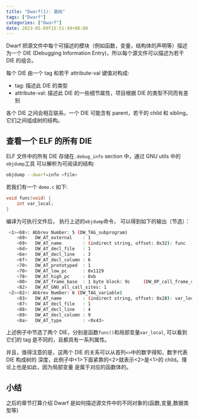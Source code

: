 ```yaml
---
title: "Dwarf(1): 基础"
tags: ["Dwarf"]
categories: ["Dwarf"]
date: 2023-05-09T15:51:49+08:00
---
```


Dwarf 把源文件中每个可描述的模块（例如函数，变量，结构体的声明等）描述为一个 DIE
(Debugging Information Entry)，所以每个源文件可以描述为若干 DIE 的组合。

每个 DIE 由一个 tag 和若干 attribute-val 键值对构成:

- tag: 描述此 DIE 的类型
- attribute-val: 描述此 DIE 的一些细节属性，项目根据 DIE 的类型不同而有差别

各个 DIE 之间会相互联系，一个 DIE 可能含有 parent，若干的 child 和 sibling，
它们之间组成树的结构。

## 查看一个 ELF 的所有 DIE

ELF 文件中的所有 DIE 存储在`.debug_info` section 中，通过 GNU utils 中的`objdump`工具
可以解析为可阅读的结构:

```sh
objdump --dwarf=info <file>
```

若我们有一个 `demo.c` 如下:

```c
void func(void) {
    int var_local;
}
```

编译为可执行文件后， 执行上述的`objdump`命令， 可以得到如下的输出（节选）：

```sh
 <1><68>: Abbrev Number: 5 (DW_TAG_subprogram)
    <69>   DW_AT_external    : 1
    <69>   DW_AT_name        : (indirect string, offset: 0x32): func
    <6d>   DW_AT_decl_file   : 1
    <6e>   DW_AT_decl_line   : 3
    <6f>   DW_AT_decl_column : 6
    <70>   DW_AT_prototyped  : 1
    <70>   DW_AT_low_pc      : 0x1129
    <78>   DW_AT_high_pc     : 0xb
    <80>   DW_AT_frame_base  : 1 byte block: 9c 	(DW_OP_call_frame_cfa)
    <82>   DW_AT_GNU_all_call_sites: 1
 <2><82>: Abbrev Number: 6 (DW_TAG_variable)
    <83>   DW_AT_name        : (indirect string, offset: 0x28): var_local
    <87>   DW_AT_decl_file   : 1
    <88>   DW_AT_decl_line   : 4
    <89>   DW_AT_decl_column : 9
    <8a>   DW_AT_type        : <0x43>
```

上述例子中节选了两个 DIE，分别是函数`func()`和局部变量`var_local`, 可以看到它们的
tag 是不同的，且都具有一系列属性。

并且，值得注意的是，这两个 DIE 的关系可以从首列`<>`中的数字得知，数字代表 DIE 构成树的
深度，此例子中<1>下面紧靠的<2>就表示<2>是<1>的 child。理论上也是如此，因为局部变量
是属于对应的函数体的。

## 小结

之后的章节打算介绍 Dwarf 是如何描述源文件中的不同对象的(函数,变量,数据类型等)
